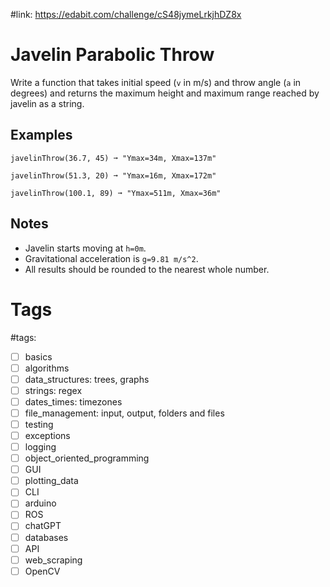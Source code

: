 #link: https://edabit.com/challenge/cS48jymeLrkjhDZ8x

# Javelin Parabolic Throw

Write a function that takes initial speed (`v` in m/s) and throw angle (`a` in degrees) and returns the maximum height and maximum range reached by javelin as a string.

## Examples

```
javelinThrow(36.7, 45) ➞ "Ymax=34m, Xmax=137m"

javelinThrow(51.3, 20) ➞ "Ymax=16m, Xmax=172m"

javelinThrow(100.1, 89) ➞ "Ymax=511m, Xmax=36m"
```

## Notes

- Javelin starts moving at `h=0m`.
- Gravitational acceleration is `g=9.81 m/s^2`.
- All results should be rounded to the nearest whole number.

# Tags
#tags: 

- [ ] basics
- [ ] algorithms
- [ ] data_structures: trees, graphs
- [ ] strings: regex
- [ ] dates_times: timezones
- [ ] file_management: input, output, folders and files
- [ ] testing
- [ ] exceptions
- [ ] logging
- [ ] object_oriented_programming
- [ ] GUI
- [ ] plotting_data
- [ ] CLI
- [ ] arduino
- [ ] ROS
- [ ] chatGPT
- [ ] databases
- [ ] API
- [ ] web_scraping
- [ ] OpenCV